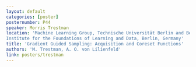```yaml
---
layout: default
categories: [poster]
posternumber: P44
speaker: Morris Trestman
location: 'Machine Learning Group, Technische Universität Berlin and Berlin
Institute for the Foundations of Learning and Data, Berlin, Germany'
title: 'Gradient Guided Sampling: Acquisition and Coreset Functions'
authors: 'M. Trestman, A. O. von Lilienfeld'
link: posters/trestman
---
```

